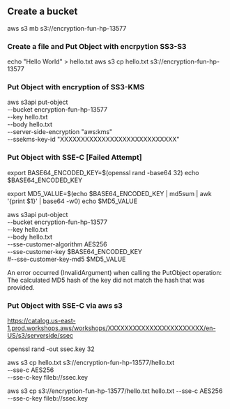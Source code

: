 ## Create a bucket

aws s3 mb s3://encryption-fun-hp-13577

### Create a file and Put Object with encrpytion SS3-S3

echo "Hello World" > hello.txt
aws s3 cp hello.txt  s3://encryption-fun-hp-13577

### Put Object with encryption of SS3-KMS

aws s3api put-object \
--bucket encryption-fun-hp-13577 \
--key hello.txt \
--body hello.txt \
--server-side-encryption "aws:kms" \
--ssekms-key-id "XXXXXXXXXXXXXXXXXXXXXXXXXXXX"

### Put Object with SSE-C [Failed Attempt]

export BASE64_ENCODED_KEY=$(openssl rand -base64 32)
echo  $BASE64_ENCODED_KEY

export MD5_VALUE=$(echo $BASE64_ENCODED_KEY | md5sum | awk '{print $1}' | base64 -w0)
echo  $MD5_VALUE

aws s3api put-object \
--bucket encryption-fun-hp-13577 \
--key hello.txt \
--body hello.txt \
--sse-customer-algorithm AES256 \
--sse-customer-key $BASE64_ENCODED_KEY \
#--sse-customer-key-md5 $MD5_VALUE

An error occurred (InvalidArgument) when calling the PutObject operation: The calculated MD5 hash of the key did not match the hash that was provided.

### Put Object with SSE-C via aws s3

https://catalog.us-east-1.prod.workshops.aws/workshops/XXXXXXXXXXXXXXXXXXXXXXX/en-US/s3/serverside/ssec


openssl rand -out ssec.key 32

aws s3 cp hello.txt s3://encryption-fun-hp-13577/hello.txt \
--sse-c AES256 \
--sse-c-key fileb://ssec.key

aws s3 cp s3://encryption-fun-hp-13577/hello.txt hello.txt --sse-c AES256 --sse-c-key fileb://ssec.key